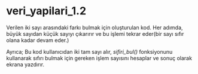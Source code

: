 # veri_yapilari_1.2

Verilen iki sayı arasındaki farkı bulmak için oluşturulan kod. Her adımda, büyük sayıdan küçük sayıyı çıkarırır ve bu işlemi tekrar eder(bir sayı sıfır olana kadar devam eder.)

Ayrıca; Bu kod kullanıcıdan iki tam sayı alır, *sifiri_bul()* fonksiyonunu kullanarak sıfırı bulmak için gereken işlem sayısını hesaplar ve sonuç olarak ekrana yazdırır.
